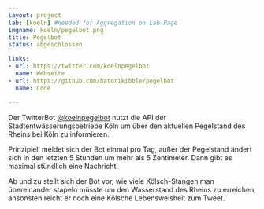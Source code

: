 ```yaml
---
layout: project
lab: [koeln] #needed for Aggregation on Lab-Page
imgname: koeln/pegelbot.png
title: Pegelbot
status: abgeschlossen

links:
- url: https://twitter.com/koelnpegelbot
  name: Webseite
- url: https://github.com/hatorikibble/pegelbot
  name: Code

---
```

Der TwitterBot [@koelnpegelbot](https://twitter.com/koelnpegelbot) nutzt die API der Stadtentwässerungsbetriebe Köln um über den aktuellen Pegelstand des Rheins bei Köln zu informieren.

Prinzipiell meldet sich der Bot einmal pro Tag, außer der Pegelstand ändert sich in den letzten 5 Stunden um mehr als 5 Zentimeter. Dann gibt es maximal stündlich eine Nachricht.

Ab und zu stellt sich der Bot vor, wie viele Kölsch-Stangen man übereinander stapeln müsste um den Wasserstand des Rheins zu erreichen, ansonsten reicht er noch eine Kölsche Lebensweisheit zum Tweet.
